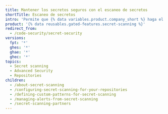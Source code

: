 ```yaml
---
title: Mantener los secretos seguros con el escaneo de secretos
shortTitle: Escaneo de secretos
intro: 'Permite que {% data variables.product.company_short %} haga el trabajo duro de asegurarse que los tokens, llaves privadas y otros secretos de código no estén expuestos en tu repositorio.'
product: '{% data reusables.gated-features.secret-scanning %}'
redirect_from:
  - /code-security/secret-security
versions:
  fpt: '*'
  ghes: '*'
  ghae: '*'
  ghec: '*'
topics:
  - Secret scanning
  - Advanced Security
  - Repositories
children:
  - /about-secret-scanning
  - /configuring-secret-scanning-for-your-repositories
  - /defining-custom-patterns-for-secret-scanning
  - /managing-alerts-from-secret-scanning
  - /secret-scanning-partners
---
```


